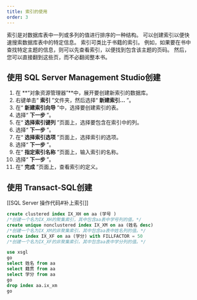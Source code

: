 ```yaml
---
title: 索引的使用
order: 3
---
```

索引是对数据库表中一列或多列的值进行排序的一种结构。 可以创建索引以便快速搜索数据库表中的特定信息。 索引可类比于书籍的索引。 例如，如果要在书中查找特定主题的信息，则可以先查看索引，以便找到包含该主题的页码。 然后，您可以直接翻到这些页，而不必翻阅整本书。

## 使用 SQL Server Management Studio创建

1. 在 **“对象资源管理器”**中，展开要创建新索引的数据库。
2. 右键单击“ **索引** ”文件夹，然后选择“ **新建索引...** ”。
3. 在“ **新建索引向导** ”中，选择要创建索引的表。
4. 选择“ **下一步** ”。
5. 在“ **选择索引键列** ”页面上，选择要包含在索引中的列。
6. 选择“ **下一步** ”。
7. 在“ **选择索引选项** ”页面上，选择索引的选项。
8. 选择“ **下一步** ”。
9. 在“ **指定索引名称** ”页面上，输入索引的名称。
10. 选择“ **下一步** ”。
11. 在“ **完成** ”页面上，查看索引的定义。

## 使用 Transact-SQL创建

[[SQL Server 操作代码#补上索引]]
```sql
create clustered index IX_XH on aa (学号 )
/*创建一个名为IX_XH的聚集索引，其中包含aa表中学号列的值。*/
create unique nonclustered index IX_XM on aa (姓名 desc)
/*创建一个名为IX_XM的非聚集索引，其中包含aa表中姓名列的值。*/
create index IX_XF on aa (学分) with FILLFACTOR = 50
/*创建一个名为IX_XF的非聚集索引，其中包含aa表中学分列的值。*/

use xsgl
go
select 姓名 from aa
select 籍贯 from aa
select 学分 from aa
go
drop index aa.ix_xm
go
```
